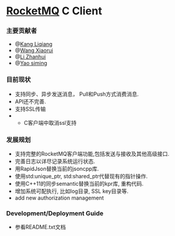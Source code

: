 [RocketMQ](https://github.com/alibaba/RocketMQ)  C Client
===================

### 主要贡献者
* @[Kang Liqiang](https://github.com/kangliqiang)
* @[Wang Xiaorui](https://github.com/vintagewang)
* @[Li Zhanhui](https://github.com/lizhanhui)
* @[Yao siming](https://github.com/yaosiming)

### 目前现状
* 支持同步、异步发送消息， Pull和Push方式消费消息.
* API还不完善.
* 支持SSL传输
* * C客户端中取消ssl支持

### 发展规划
* 支持完整的RocketMQ客户端功能,包括发送与接收及其他高级接口.
* 完善日志以详尽记录系统运行状态.
* 用RapidJson替换当前的jsoncpp库.
* 使用std:unique_ptr, std:shared_ptr代替现有的指针操作.
* 使用C++11的同步semantic替换当前的kpr库, 重构代码.
* 增加系统可配执行, 比如log目录, SSL key目录等.
* add new authorization management

### Development/Deployment Guide
* 参看README.txt文档

